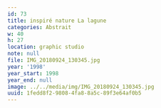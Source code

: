 ```yaml
---
id: 73
title: inspiré nature La lagune
categories: Abstrait
w: 40
h: 27
location: graphic studio
note: null
file: IMG_20180924_130345.jpg
year: '1998'
year_start: 1998
year_end: null
image: ../../media/img/IMG_20180924_130345.jpg
uuid: 1fedd8f2-9808-4fa8-8a5c-89f3e64af0b5
---
```


